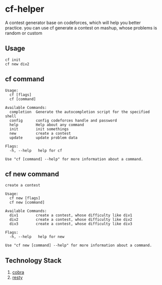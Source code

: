 # cf-helper

A contest generator base on codeforces, which will help you better practice. you can use cf generate a contest on mashup, whose problems is random or custom


## Usage
```shell
cf init
cf new div2
```

## cf command
```shell
Usage:
  cf [flags]
  cf [command]

Available Commands:
  completion  Generate the autocompletion script for the specified shell
  config      config codeforces handle and password
  help        Help about any command
  init        init somethings
  new         create a contest
  update      update problem data

Flags:
  -h, --help   help for cf

Use "cf [command] --help" for more information about a command.
```

## cf new command
```shell
create a contest

Usage:
  cf new [flags]
  cf new [command]

Available Commands:
  div1        create a contest, whose difficulty like div1
  div2        create a contest, whose difficulty like div2
  div3        create a contest, whose difficulty like div3

Flags:
  -h, --help   help for new

Use "cf new [command] --help" for more information about a command.
```

## Technology Stack
1. [cobra](https://github.com/spf13/cobra)
2. [resty](https://github.com/go-resty/resty)